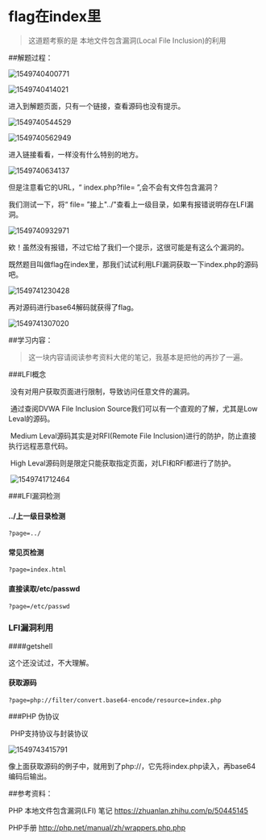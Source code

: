 # flag在index里

> 这道题考察的是 本地文件包含漏洞(Local File Inclusion)的利用

##解题过程：

![1549740400771](https://github.com/rpishgithub/CTF-WEB-CHALLENGES/tree/master/Images、1549740400771.png)

![1549740414021](C:\Users\79825\Documents\GitHub\CTF-WEB-CHALLENGES\Images\1549740414021.png)

进入到解题页面，只有一个链接，查看源码也没有提示。



![1549740544529](C:\Users\79825\Documents\GitHub\CTF-WEB-CHALLENGES\Images\1549740544529.png)

![1549740562949](C:\Users\79825\Documents\GitHub\CTF-WEB-CHALLENGES\Images\1549740562949.png)

进入链接看看，一样没有什么特别的地方。

![1549740634137](C:\Users\79825\Documents\GitHub\CTF-WEB-CHALLENGES\Images\1549740634137.png)



但是注意看它的URL，“ index.php?file= ”,会不会有文件包含漏洞？

我们测试一下，将“ file= ”接上"../"查看上一级目录，如果有报错说明存在LFI漏洞。

![1549740932971](C:\Users\79825\Documents\GitHub\CTF-WEB-CHALLENGES\Images\1549740932971.png)

欸！虽然没有报错，不过它给了我们一个提示，这很可能是有这么个漏洞的。

既然题目叫做flag在index里，那我们试试利用LFI漏洞获取一下index.php的源码吧。

![1549741230428](C:\Users\79825\Documents\GitHub\CTF-WEB-CHALLENGES\Images\1549741230428.png)

再对源码进行base64解码就获得了flag。

![1549741307020](C:\Users\79825\Documents\GitHub\CTF-WEB-CHALLENGES\Images\1549741307020.png)



##学习内容：

> 这一块内容请阅读参考资料大佬的笔记，我基本是把他的再抄了一遍。



###LFI概念

​	没有对用户获取页面进行限制，导致访问任意文件的漏洞。

​	通过查阅DVWA File Inclusion Source我们可以有一个直观的了解，尤其是Low Leval的源码。

​	Medium Leval源码其实是对RFI(Remote File Inclusion)进行的防护，防止直接执行远程恶意代码。

​	High Leval源码则是限定只能获取指定页面，对LFI和RFI都进行了防护。

​	![1549741712464](C:\Users\79825\Documents\GitHub\CTF-WEB-CHALLENGES\Images\1549741712464.png)



###LFI漏洞检测

#### ../上一级目录检测

```
?page=../
```

#### 常见页检测

```
?page=index.html
```

#### 直接读取/etc/passwd

```
?page=/etc/passwd
```



### LFI漏洞利用

####getshell

这个还没试过，不大理解。

#### 获取源码

```
?page=php://filter/convert.base64-encode/resource=index.php
```



###PHP 伪协议 

​	PHP支持协议与封装协议

![1549743415791](C:\Users\79825\Documents\GitHub\CTF-WEB-CHALLENGES\Images\1549743415791.png)

​	像上面获取源码的例子中，就用到了php://，它先将index.php读入，再base64编码后输出。



##参考资料：

PHP 本地文件包含漏洞(LFI) 笔记 https://zhuanlan.zhihu.com/p/50445145

PHP手册 http://php.net/manual/zh/wrappers.php.php



